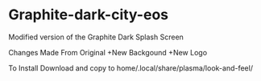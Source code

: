 # Graphite-dark-city-eos
Modified version of the Graphite Dark Splash Screen

Changes Made From Original
+New Backgound
+New Logo

To Install Download and copy to
home/.local/share/plasma/look-and-feel/
